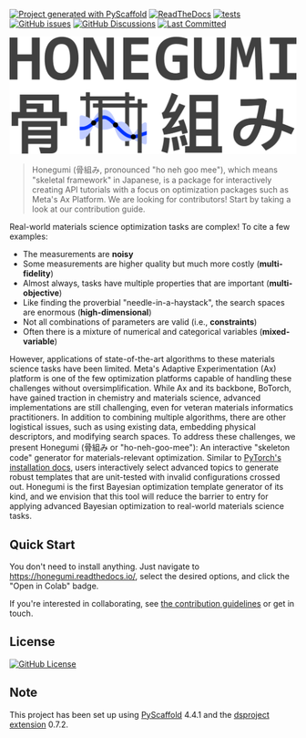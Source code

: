 [![Project generated with PyScaffold](https://img.shields.io/badge/-PyScaffold-005CA0?logo=pyscaffold)](https://pyscaffold.org/)
[![ReadTheDocs](https://readthedocs.org/projects/honegumi/badge/?version=latest)](https://honegumi.readthedocs.io/en/stable/)
[![tests](https://github.com/sgbaird/honegumi/actions/workflows/ci.yml/badge.svg)](https://github.com/sgbaird/honegumi/actions/workflows/ci.yml)
[![GitHub issues](https://img.shields.io/github/issues/sgbaird/honegumi)](https://github.com/sgbaird/honegumi/issues)
[![GitHub Discussions](https://img.shields.io/github/discussions/sgbaird/honegumi)](https://github.com/sgbaird/honegumi/discussions)
[![Last Committed](https://img.shields.io/github/last-commit/sgbaird/honegumi)](https://github.com/sgbaird/honegumi/commits/main/)

<!-- These are examples of badges you might also want to add to your README. Update the URLs accordingly.
[![Built Status](https://api.cirrus-ci.com/github/<USER>/honegumi.svg?branch=main)](https://cirrus-ci.com/github/<USER>/honegumi)
[![PyPI-Server](https://img.shields.io/pypi/v/honegumi.svg)](https://pypi.org/project/honegumi/)
[![Coveralls](https://img.shields.io/coveralls/github/<USER>/honegumi/main.svg)](https://coveralls.io/r/<USER>/honegumi)
[![Conda-Forge](https://img.shields.io/conda/vn/conda-forge/honegumi.svg)](https://anaconda.org/conda-forge/honegumi)
[![Monthly Downloads](https://pepy.tech/badge/honegumi/month)](https://pepy.tech/project/honegumi)
[![Twitter](https://img.shields.io/twitter/url/http/shields.io.svg?style=social&label=Twitter)](https://twitter.com/honegumi)
<a href="https://colab.research.google.com/github/sgbaird/honegumi/blob/main/notebooks/1.0-sgb-gentle-introduction-jinja.ipynb" target="_parent"><img src="https://colab.research.google.com/assets/colab-badge.svg" alt="Open In Colab"/></a>
-->

![honegumi-logo](reports/figures/honegumi-logo.png)

> Honegumi (骨組み, pronounced "ho neh goo mee"), which means "skeletal framework" in Japanese, is a package for
> interactively creating API tutorials with a focus on optimization packages such as Meta's Ax
> Platform. We are looking for contributors!
> Start by taking a look at our contribution guide.

<!-- > Unlock the power of advanced optimization in materials science with Honegumi (骨組み,
> pronounced "ho-neh-goo-mee"), our interactive "skeleton code" generator. -->

<!-- TODO: refactor this paragraph to emphasize general API tutorial creation, and then focus in on materials science as one example that I'll be focusing on here -->

Real-world materials science optimization tasks are complex! To cite a few examples:

- The measurements are **noisy**
- Some measurements are higher quality but much more costly (**multi-fidelity**)
- Almost always, tasks have multiple properties that are important (**multi-objective**)
- Like finding the proverbial "needle-in-a-haystack", the search spaces are enormous (**high-dimensional**)
- Not all combinations of parameters are valid (i.e., **constraints**)
- Often there is a mixture of numerical and categorical variables (**mixed-variable**)

However, applications of state-of-the-art algorithms to these materials science tasks have been limited. Meta's Adaptive Experimentation (Ax) platform is one of the few optimization platforms capable of handling these challenges without oversimplification. While Ax and its backbone, BoTorch, have gained traction in chemistry and materials science, advanced implementations are still challenging, even for veteran materials informatics practitioners. In addition to combining multiple algorithms, there are other logistical issues, such as using existing data, embedding physical descriptors, and modifying search spaces. To address these challenges, we present Honegumi (骨組み or "ho-neh-goo-mee"): An interactive "skeleton code" generator for materials-relevant optimization. Similar to [PyTorch's installation docs](https://pytorch.org/get-started/locally/), users interactively select advanced topics to generate robust templates that are unit-tested with invalid configurations crossed out. Honegumi is the first Bayesian optimization template generator of its kind, and we envision that this tool will reduce the barrier to entry for applying advanced Bayesian optimization to real-world materials science tasks.

## Quick Start

You don't need to install anything. Just navigate to https://honegumi.readthedocs.io/, select the desired options, and click the "Open in Colab" badge.

If you're interested in collaborating, see [the contribution
guidelines](https://github.com/sgbaird/honegumi/blob/main/CONTRIBUTING.md) or get in touch.

## License

[![GitHub License](https://img.shields.io/github/license/sgbaird/honegumi)](https://github.com/sgbaird/honegumi/blob/main/LICENSE.txt)

## Note

This project has been set up using [PyScaffold] 4.4.1 and the [dsproject extension] 0.7.2.

[conda]: https://docs.conda.io/
[pre-commit]: https://pre-commit.com/
[Jupyter]: https://jupyter.org/
[nbstripout]: https://github.com/kynan/nbstripout
[Google style]: http://google.github.io/styleguide/pyguide.html#38-comments-and-docstrings
[PyScaffold]: https://pyscaffold.org/
[dsproject extension]: https://github.com/pyscaffold/pyscaffoldext-dsproject
